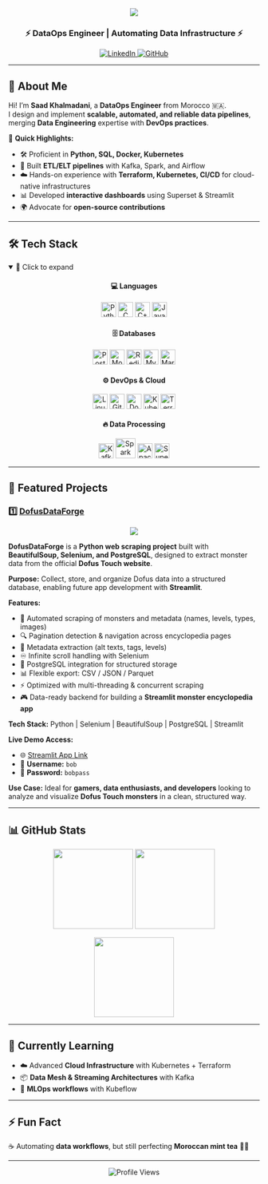 <div align="center">
  <img src="https://capsule-render.vercel.app/api?type=waving&color=gradient&height=200&section=header&text=Saad%20KHALMADANI%20🚀&fontSize=40&animation=fadeIn&fontAlignY=40" />
  
  <h3>⚡ DataOps Engineer | Automating Data Infrastructure ⚡</h3>
  
  <a href="https://www.linkedin.com/in/saad-khalmadani" target="_blank"> 
    <img src="https://img.shields.io/badge/LinkedIn-blue?style=flat&logo=linkedin" alt="LinkedIn"/> 
  </a> 
  <a href="https://github.com/SaadkhPy" target="_blank"> 
    <img src="https://img.shields.io/badge/GitHub-black?style=flat&logo=github" alt="GitHub"/> 
  </a>
</div>

---

## 🚀 About Me  

Hi! I’m **Saad Khalmadani**, a **DataOps Engineer** from Morocco 🇲🇦.  
I design and implement **scalable, automated, and reliable data pipelines**, merging **Data Engineering** expertise with **DevOps practices**.

🔹 **Quick Highlights:**  
- 🛠️ Proficient in **Python, SQL, Docker, Kubernetes**  
- 🔄 Built **ETL/ELT pipelines** with Kafka, Spark, and Airflow  
- ☁️ Hands-on experience with **Terraform, Kubernetes, CI/CD** for cloud-native infrastructures  
- 📊 Developed **interactive dashboards** using Superset & Streamlit  
- 🌍 Advocate for **open-source contributions**  

---

## 🛠️ Tech Stack  

<details open>
<summary>📂 Click to expand</summary>

<div align="center">

<h4>💻 Languages</h4>
<p>
  <img src="https://cdn.jsdelivr.net/gh/devicons/devicon/icons/python/python-original.svg" width="30" title="Python" />
  <img src="https://cdn.jsdelivr.net/gh/devicons/devicon/icons/c/c-original.svg" width="30" title="C" />
  <img src="https://cdn.jsdelivr.net/gh/devicons/devicon/icons/cplusplus/cplusplus-original.svg" width="30" title="C++" />
  <img src="https://cdn.jsdelivr.net/gh/devicons/devicon/icons/java/java-original.svg" width="30" title="Java" />
</p>

<h4>🗄️ Databases</h4>
<p>
  <img src="https://cdn.jsdelivr.net/gh/devicons/devicon/icons/postgresql/postgresql-original.svg" width="30" title="PostgreSQL" />
  <img src="https://cdn.jsdelivr.net/gh/devicons/devicon/icons/mongodb/mongodb-original.svg" width="30" title="MongoDB" />
  <img src="https://cdn.jsdelivr.net/gh/devicons/devicon/icons/redis/redis-original.svg" width="30" title="Redis" />
  <img src="https://cdn.jsdelivr.net/gh/devicons/devicon/icons/mysql/mysql-original.svg" width="30" title="MySQL" />
  <img src="https://cdn.jsdelivr.net/gh/devicons/devicon/icons/mariadb/mariadb-original.svg" width="30" title="MariaDB" />
</p>

<h4>⚙️ DevOps & Cloud</h4>
<p>
  <img src="https://cdn.jsdelivr.net/gh/devicons/devicon/icons/linux/linux-original.svg" width="30" title="Linux" />
  <img src="https://cdn.jsdelivr.net/gh/devicons/devicon/icons/git/git-original.svg" width="30" title="Git" />
  <img src="https://cdn.jsdelivr.net/gh/devicons/devicon/icons/docker/docker-original.svg" width="30" title="Docker" />
  <img src="https://cdn.jsdelivr.net/gh/devicons/devicon/icons/kubernetes/kubernetes-plain.svg" width="30" title="Kubernetes" />
  <img src="https://cdn.jsdelivr.net/gh/devicons/devicon/icons/terraform/terraform-original.svg" width="30" title="Terraform" />
</p>

<h4>🔥 Data Processing</h4>
<p>
  <img src="https://cdn.jsdelivr.net/gh/devicons/devicon/icons/apachekafka/apachekafka-original.svg" width="30" title="Kafka" />
  <img src="https://cdn.jsdelivr.net/gh/devicons/devicon/icons/apachespark/apachespark-original-wordmark.svg" width="40" title="Spark" />
  <img src="https://upload.wikimedia.org/wikipedia/commons/b/b5/Apache_Kylin_logo.svg" width="30" title="Apache Kylin" />
  <img src="https://raw.githubusercontent.com/apache/superset/main/docs/images/superset-logo-horiz.png" width="30" title="Superset" />
</p>

</div>
</details>

---

## 📌 Featured Projects  

### 1️⃣ [DofusDataForge](https://github.com/SaadkhPy/DofusDataForge-project)
<p align="center">
  <img src="https://github-readme-stats.vercel.app/api/pin/?username=SaadkhPy&repo=DofusDataForge-project&theme=radical" />
</p>

**DofusDataForge** is a **Python web scraping project** built with **BeautifulSoup, Selenium, and PostgreSQL**, designed to extract monster data from the official **Dofus Touch website**.  

**Purpose:** Collect, store, and organize Dofus data into a structured database, enabling future app development with **Streamlit**.  

**Features:**  
- 🧩 Automated scraping of monsters and metadata (names, levels, types, images)  
- 🔍 Pagination detection & navigation across encyclopedia pages  
- 📝 Metadata extraction (alt texts, tags, levels)  
- ♾️ Infinite scroll handling with Selenium  
- 💾 PostgreSQL integration for structured storage  
- 📊 Flexible export: CSV / JSON / Parquet  
- ⚡ Optimized with multi-threading & concurrent scraping  
- 🎮 Data-ready backend for building a **Streamlit monster encyclopedia app**  

**Tech Stack:** Python | Selenium | BeautifulSoup | PostgreSQL | Streamlit  

**Live Demo Access:**  
- 🌐 [Streamlit App Link](https://dofusdataforge-project.streamlit.app/)  
- 🔑 **Username:** `bob`  
- 🔑 **Password:** `bobpass`

**Use Case:** Ideal for **gamers, data enthusiasts, and developers** looking to analyze and visualize **Dofus Touch monsters** in a clean, structured way.  

---

## 📊 GitHub Stats  

<p align="center">
  <img src="https://github-readme-stats.vercel.app/api?username=SaadkhPy&show_icons=true&theme=radical" height="160" />
  <img src="https://github-readme-stats.vercel.app/api/top-langs/?username=SaadkhPy&layout=compact&theme=radical" height="160" />
</p>

<p align="center">
  <img src="https://streak-stats.demolab.com?user=SaadkhPy&theme=radical" height="160" />
</p> 

---

## 🌱 Currently Learning  

- ☁️ Advanced **Cloud Infrastructure** with Kubernetes + Terraform  
- 📦 **Data Mesh & Streaming Architectures** with Kafka  
- 🤖 **MLOps workflows** with Kubeflow  

---

## ⚡ Fun Fact  

☕ Automating **data workflows**, but still perfecting **Moroccan mint tea** 🍵😂

---

<div align="center">
  <img src="https://komarev.com/ghpvc/?username=SaadkhPy&label=Profile%20Views&color=blueviolet&style=flat" alt="Profile Views"/>
</div>
